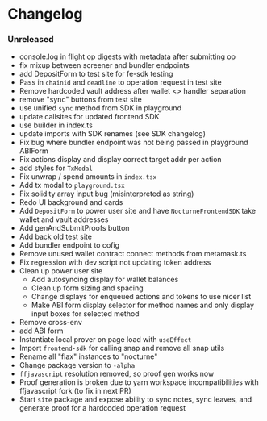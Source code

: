 # Changelog

### Unreleased

- console.log in flight op digests with metadata after submitting op
- fix mixup between screener and bundler endpoints
- add DepositForm to test site for fe-sdk testing
- Pass in `chainid` and `deadline` to operation request in test site
- Remove hardcoded vault address after wallet <> handler separation
- remove "sync" buttons from test site
- use unified `sync` method from SDK in playground
- update callsites for updated frontend SDK
- use builder in index.ts
- update imports with SDK renames (see SDK changelog)
- Fix bug where bundler endpoint was not being passed in playground ABIForm
- Fix actions display and display correct target addr per action
- add styles for `TxModal`
- Fix unwrap / spend amounts in `index.tsx`
- Add tx modal to `playground.tsx`
- Fix solidity array input bug (misinterpreted as string)
- Redo UI background and cards
- Add `DepositForm` to power user site and have `NocturneFrontendSDK` take wallet and vault addresses
- Add genAndSubmitProofs button
- Add back old test site
- Add bundler endpoint to cofig
- Remove unused wallet contract connect methods from metamask.ts
- Fix regression with dev script not updating token address
- Clean up power user site
  - Add autosyncing display for wallet balances
  - Clean up form sizing and spacing
  - Change displays for enqueued actions and tokens to use nicer list
  - Make ABI form display selector for method names and only display input boxes for selected method
- Remove cross-env
- add ABI form
- Instantiate local prover on page load with `useEffect`
- Import `frontend-sdk` for calling snap and remove all snap utils
- Rename all "flax" instances to "nocturne"
- Change package version to `-alpha`
- `ffjavascript` resolution removed, so proof gen works now
- Proof generation is broken due to yarn workspace incompatibilities with ffjavascript fork (to fix in next PR)
- Start `site` package and expose ability to sync notes, sync leaves, and generate proof for a hardcoded operation request
